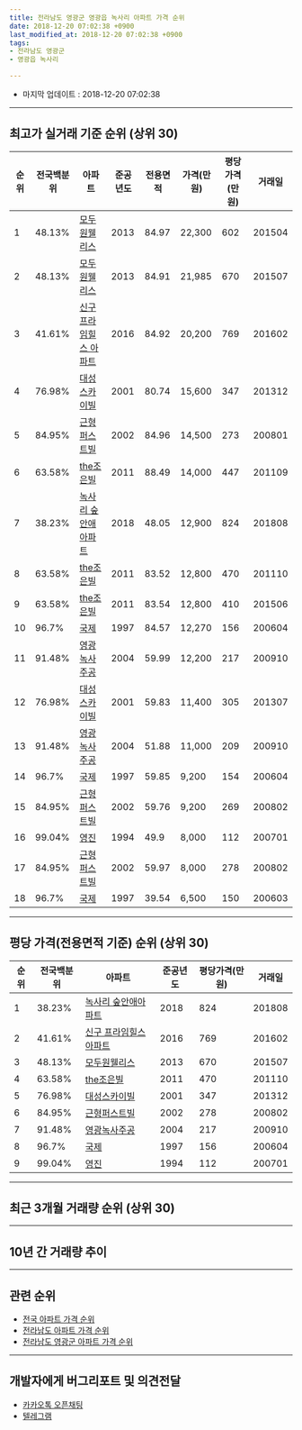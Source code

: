 ```yaml
---
title: 전라남도 영광군 영광읍 녹사리 아파트 가격 순위
date: 2018-12-20 07:02:38 +0900
last_modified_at: 2018-12-20 07:02:38 +0900
tags:
- 전라남도 영광군
- 영광읍 녹사리

---
```


* 마지막 업데이트 : 2018-12-20 07:02:38

---

## 최고가 실거래 기준 순위 (상위 30)


|순위|전국백분위|아파트|준공년도|전용면적|가격(만원)|평당가격(만원)|거래일|
|---|---|---|---|---|---|---|---|
|1|48.13%|[모두원웰리스](https://search.naver.com/search.naver?query=%EC%A0%84%EB%9D%BC%EB%82%A8%EB%8F%84+%EC%98%81%EA%B4%91%EA%B5%B0+%EC%98%81%EA%B4%91%EC%9D%8D+%EB%85%B9%EC%82%AC%EB%A6%AC+%EB%AA%A8%EB%91%90%EC%9B%90%EC%9B%B0%EB%A6%AC%EC%8A%A4)|2013|84.97|22,300|602|201504|
|2|48.13%|[모두원웰리스](https://search.naver.com/search.naver?query=%EC%A0%84%EB%9D%BC%EB%82%A8%EB%8F%84+%EC%98%81%EA%B4%91%EA%B5%B0+%EC%98%81%EA%B4%91%EC%9D%8D+%EB%85%B9%EC%82%AC%EB%A6%AC+%EB%AA%A8%EB%91%90%EC%9B%90%EC%9B%B0%EB%A6%AC%EC%8A%A4)|2013|84.91|21,985|670|201507|
|3|41.61%|[신구 프라임힐스 아파트](https://search.naver.com/search.naver?query=%EC%A0%84%EB%9D%BC%EB%82%A8%EB%8F%84+%EC%98%81%EA%B4%91%EA%B5%B0+%EC%98%81%EA%B4%91%EC%9D%8D+%EB%85%B9%EC%82%AC%EB%A6%AC+%EC%8B%A0%EA%B5%AC+%ED%94%84%EB%9D%BC%EC%9E%84%ED%9E%90%EC%8A%A4+%EC%95%84%ED%8C%8C%ED%8A%B8)|2016|84.92|20,200|769|201602|
|4|76.98%|[대성스카이빌](https://search.naver.com/search.naver?query=%EC%A0%84%EB%9D%BC%EB%82%A8%EB%8F%84+%EC%98%81%EA%B4%91%EA%B5%B0+%EC%98%81%EA%B4%91%EC%9D%8D+%EB%85%B9%EC%82%AC%EB%A6%AC+%EB%8C%80%EC%84%B1%EC%8A%A4%EC%B9%B4%EC%9D%B4%EB%B9%8C)|2001|80.74|15,600|347|201312|
|5|84.95%|[근형퍼스트빌](https://search.naver.com/search.naver?query=%EC%A0%84%EB%9D%BC%EB%82%A8%EB%8F%84+%EC%98%81%EA%B4%91%EA%B5%B0+%EC%98%81%EA%B4%91%EC%9D%8D+%EB%85%B9%EC%82%AC%EB%A6%AC+%EA%B7%BC%ED%98%95%ED%8D%BC%EC%8A%A4%ED%8A%B8%EB%B9%8C)|2002|84.96|14,500|273|200801|
|6|63.58%|[the조은빌](https://search.naver.com/search.naver?query=%EC%A0%84%EB%9D%BC%EB%82%A8%EB%8F%84+%EC%98%81%EA%B4%91%EA%B5%B0+%EC%98%81%EA%B4%91%EC%9D%8D+%EB%85%B9%EC%82%AC%EB%A6%AC+the%EC%A1%B0%EC%9D%80%EB%B9%8C)|2011|88.49|14,000|447|201109|
|7|38.23%|[녹사리 숲안애아파트](https://search.naver.com/search.naver?query=%EC%A0%84%EB%9D%BC%EB%82%A8%EB%8F%84+%EC%98%81%EA%B4%91%EA%B5%B0+%EC%98%81%EA%B4%91%EC%9D%8D+%EB%85%B9%EC%82%AC%EB%A6%AC+%EB%85%B9%EC%82%AC%EB%A6%AC+%EC%88%B2%EC%95%88%EC%95%A0%EC%95%84%ED%8C%8C%ED%8A%B8)|2018|48.05|12,900|824|201808|
|8|63.58%|[the조은빌](https://search.naver.com/search.naver?query=%EC%A0%84%EB%9D%BC%EB%82%A8%EB%8F%84+%EC%98%81%EA%B4%91%EA%B5%B0+%EC%98%81%EA%B4%91%EC%9D%8D+%EB%85%B9%EC%82%AC%EB%A6%AC+the%EC%A1%B0%EC%9D%80%EB%B9%8C)|2011|83.52|12,800|470|201110|
|9|63.58%|[the조은빌](https://search.naver.com/search.naver?query=%EC%A0%84%EB%9D%BC%EB%82%A8%EB%8F%84+%EC%98%81%EA%B4%91%EA%B5%B0+%EC%98%81%EA%B4%91%EC%9D%8D+%EB%85%B9%EC%82%AC%EB%A6%AC+the%EC%A1%B0%EC%9D%80%EB%B9%8C)|2011|83.54|12,800|410|201506|
|10|96.7%|[국제](https://search.naver.com/search.naver?query=%EC%A0%84%EB%9D%BC%EB%82%A8%EB%8F%84+%EC%98%81%EA%B4%91%EA%B5%B0+%EC%98%81%EA%B4%91%EC%9D%8D+%EB%85%B9%EC%82%AC%EB%A6%AC+%EA%B5%AD%EC%A0%9C)|1997|84.57|12,270|156|200604|
|11|91.48%|[영광녹사주공](https://search.naver.com/search.naver?query=%EC%A0%84%EB%9D%BC%EB%82%A8%EB%8F%84+%EC%98%81%EA%B4%91%EA%B5%B0+%EC%98%81%EA%B4%91%EC%9D%8D+%EB%85%B9%EC%82%AC%EB%A6%AC+%EC%98%81%EA%B4%91%EB%85%B9%EC%82%AC%EC%A3%BC%EA%B3%B5)|2004|59.99|12,200|217|200910|
|12|76.98%|[대성스카이빌](https://search.naver.com/search.naver?query=%EC%A0%84%EB%9D%BC%EB%82%A8%EB%8F%84+%EC%98%81%EA%B4%91%EA%B5%B0+%EC%98%81%EA%B4%91%EC%9D%8D+%EB%85%B9%EC%82%AC%EB%A6%AC+%EB%8C%80%EC%84%B1%EC%8A%A4%EC%B9%B4%EC%9D%B4%EB%B9%8C)|2001|59.83|11,400|305|201307|
|13|91.48%|[영광녹사주공](https://search.naver.com/search.naver?query=%EC%A0%84%EB%9D%BC%EB%82%A8%EB%8F%84+%EC%98%81%EA%B4%91%EA%B5%B0+%EC%98%81%EA%B4%91%EC%9D%8D+%EB%85%B9%EC%82%AC%EB%A6%AC+%EC%98%81%EA%B4%91%EB%85%B9%EC%82%AC%EC%A3%BC%EA%B3%B5)|2004|51.88|11,000|209|200910|
|14|96.7%|[국제](https://search.naver.com/search.naver?query=%EC%A0%84%EB%9D%BC%EB%82%A8%EB%8F%84+%EC%98%81%EA%B4%91%EA%B5%B0+%EC%98%81%EA%B4%91%EC%9D%8D+%EB%85%B9%EC%82%AC%EB%A6%AC+%EA%B5%AD%EC%A0%9C)|1997|59.85|9,200|154|200604|
|15|84.95%|[근형퍼스트빌](https://search.naver.com/search.naver?query=%EC%A0%84%EB%9D%BC%EB%82%A8%EB%8F%84+%EC%98%81%EA%B4%91%EA%B5%B0+%EC%98%81%EA%B4%91%EC%9D%8D+%EB%85%B9%EC%82%AC%EB%A6%AC+%EA%B7%BC%ED%98%95%ED%8D%BC%EC%8A%A4%ED%8A%B8%EB%B9%8C)|2002|59.76|9,200|269|200802|
|16|99.04%|[영진](https://search.naver.com/search.naver?query=%EC%A0%84%EB%9D%BC%EB%82%A8%EB%8F%84+%EC%98%81%EA%B4%91%EA%B5%B0+%EC%98%81%EA%B4%91%EC%9D%8D+%EB%85%B9%EC%82%AC%EB%A6%AC+%EC%98%81%EC%A7%84)|1994|49.9|8,000|112|200701|
|17|84.95%|[근형퍼스트빌](https://search.naver.com/search.naver?query=%EC%A0%84%EB%9D%BC%EB%82%A8%EB%8F%84+%EC%98%81%EA%B4%91%EA%B5%B0+%EC%98%81%EA%B4%91%EC%9D%8D+%EB%85%B9%EC%82%AC%EB%A6%AC+%EA%B7%BC%ED%98%95%ED%8D%BC%EC%8A%A4%ED%8A%B8%EB%B9%8C)|2002|59.97|8,000|278|200802|
|18|96.7%|[국제](https://search.naver.com/search.naver?query=%EC%A0%84%EB%9D%BC%EB%82%A8%EB%8F%84+%EC%98%81%EA%B4%91%EA%B5%B0+%EC%98%81%EA%B4%91%EC%9D%8D+%EB%85%B9%EC%82%AC%EB%A6%AC+%EA%B5%AD%EC%A0%9C)|1997|39.54|6,500|150|200603|


---

## 평당 가격(전용면적 기준) 순위 (상위 30)


|순위|전국백분위|아파트|준공년도|평당가격(만원)|거래일|
|---|---|---|---|---|---|
|1|38.23%|[녹사리 숲안애아파트](https://search.naver.com/search.naver?query=%EC%A0%84%EB%9D%BC%EB%82%A8%EB%8F%84+%EC%98%81%EA%B4%91%EA%B5%B0+%EC%98%81%EA%B4%91%EC%9D%8D+%EB%85%B9%EC%82%AC%EB%A6%AC+%EB%85%B9%EC%82%AC%EB%A6%AC+%EC%88%B2%EC%95%88%EC%95%A0%EC%95%84%ED%8C%8C%ED%8A%B8)|2018|824|201808|
|2|41.61%|[신구 프라임힐스 아파트](https://search.naver.com/search.naver?query=%EC%A0%84%EB%9D%BC%EB%82%A8%EB%8F%84+%EC%98%81%EA%B4%91%EA%B5%B0+%EC%98%81%EA%B4%91%EC%9D%8D+%EB%85%B9%EC%82%AC%EB%A6%AC+%EC%8B%A0%EA%B5%AC+%ED%94%84%EB%9D%BC%EC%9E%84%ED%9E%90%EC%8A%A4+%EC%95%84%ED%8C%8C%ED%8A%B8)|2016|769|201602|
|3|48.13%|[모두원웰리스](https://search.naver.com/search.naver?query=%EC%A0%84%EB%9D%BC%EB%82%A8%EB%8F%84+%EC%98%81%EA%B4%91%EA%B5%B0+%EC%98%81%EA%B4%91%EC%9D%8D+%EB%85%B9%EC%82%AC%EB%A6%AC+%EB%AA%A8%EB%91%90%EC%9B%90%EC%9B%B0%EB%A6%AC%EC%8A%A4)|2013|670|201507|
|4|63.58%|[the조은빌](https://search.naver.com/search.naver?query=%EC%A0%84%EB%9D%BC%EB%82%A8%EB%8F%84+%EC%98%81%EA%B4%91%EA%B5%B0+%EC%98%81%EA%B4%91%EC%9D%8D+%EB%85%B9%EC%82%AC%EB%A6%AC+the%EC%A1%B0%EC%9D%80%EB%B9%8C)|2011|470|201110|
|5|76.98%|[대성스카이빌](https://search.naver.com/search.naver?query=%EC%A0%84%EB%9D%BC%EB%82%A8%EB%8F%84+%EC%98%81%EA%B4%91%EA%B5%B0+%EC%98%81%EA%B4%91%EC%9D%8D+%EB%85%B9%EC%82%AC%EB%A6%AC+%EB%8C%80%EC%84%B1%EC%8A%A4%EC%B9%B4%EC%9D%B4%EB%B9%8C)|2001|347|201312|
|6|84.95%|[근형퍼스트빌](https://search.naver.com/search.naver?query=%EC%A0%84%EB%9D%BC%EB%82%A8%EB%8F%84+%EC%98%81%EA%B4%91%EA%B5%B0+%EC%98%81%EA%B4%91%EC%9D%8D+%EB%85%B9%EC%82%AC%EB%A6%AC+%EA%B7%BC%ED%98%95%ED%8D%BC%EC%8A%A4%ED%8A%B8%EB%B9%8C)|2002|278|200802|
|7|91.48%|[영광녹사주공](https://search.naver.com/search.naver?query=%EC%A0%84%EB%9D%BC%EB%82%A8%EB%8F%84+%EC%98%81%EA%B4%91%EA%B5%B0+%EC%98%81%EA%B4%91%EC%9D%8D+%EB%85%B9%EC%82%AC%EB%A6%AC+%EC%98%81%EA%B4%91%EB%85%B9%EC%82%AC%EC%A3%BC%EA%B3%B5)|2004|217|200910|
|8|96.7%|[국제](https://search.naver.com/search.naver?query=%EC%A0%84%EB%9D%BC%EB%82%A8%EB%8F%84+%EC%98%81%EA%B4%91%EA%B5%B0+%EC%98%81%EA%B4%91%EC%9D%8D+%EB%85%B9%EC%82%AC%EB%A6%AC+%EA%B5%AD%EC%A0%9C)|1997|156|200604|
|9|99.04%|[영진](https://search.naver.com/search.naver?query=%EC%A0%84%EB%9D%BC%EB%82%A8%EB%8F%84+%EC%98%81%EA%B4%91%EA%B5%B0+%EC%98%81%EA%B4%91%EC%9D%8D+%EB%85%B9%EC%82%AC%EB%A6%AC+%EC%98%81%EC%A7%84)|1994|112|200701|


---

## 최근 3개월 거래량 순위 (상위 30)


<div style="width:100%;">
    <canvas id="deal_count_ranking" height="250"></canvas>
</div>


<script>
new Chart(document.getElementById("deal_count_ranking"), {
    type: 'horizontalBar',
    data: {
        labels: ['국제', '근형퍼스트빌', '모두원웰리스', '대성스카이빌', '녹사리 숲안애아파트', '영진', '영광녹사주공', '신구 프라임힐스 아파트'],
        datasets: [{
            label: '실거래 수',
            data: [6, 4, 4, 4, 4, 3, 1, 1],
            borderColor: "rgba(255, 0, 128, 1)",
            backgroundColor: "rgba(255, 0, 128, 0.5)",
            fill: false,
        }]
    },
    options: {
        responsive: true,
        title: {
            display: true,
            text: '최근 3개월 거래량 순위'
        },
        tooltips: {
            mode: 'index',
            intersect: false,
            callbacks: {
                title: function(tooltipItems, data) {
                    return "실거래 수:";
                },
                label: function(tooltipItem, data) {
                    return data.labels[tooltipItem.index] + ": " + tooltipItem.xLabel;
                }
            }
        },
        hover: {
            mode: 'nearest',
            intersect: true
        },
        scales: {
            xAxes: [{
                display: true,
                scaleLabel: {
                    display: true,
                    labelString: '실거래 수'
                },
                ticks: {
                    suggestedMin: 0,
                }
            }],
            yAxes: [{
                display: true,
                ticks: {
                    autoSkip: false,
                    callback: function(value, index, values) {
                        if (value.length > 15)
                            return value.substr(0, 13) + "...";
                        else
                            return value;
                    }
                },
                scaleLabel: {
                    display: false,
                }
            }]
        }
    }
});

</script>


---

## 10년 간 거래량 추이


<div style="width:100%;">
    <canvas id="deal_progress" height="250"></canvas>
</div>

<script>
new Chart(document.getElementById("deal_progress"), {
    type: 'line',
    data: {
        labels: ['200812','200901','200902','200903','200904','200905','200906','200907','200908','200909','200910','200911','200912','201001','201002','201003','201004','201005','201006','201007','201008','201009','201010','201011','201012','201101','201102','201103','201104','201105','201106','201107','201108','201109','201110','201111','201112','201201','201202','201203','201204','201205','201206','201207','201208','201209','201210','201211','201212','201301','201302','201303','201304','201305','201306','201307','201308','201309','201310','201311','201312','201401','201402','201403','201404','201405','201406','201407','201408','201409','201410','201411','201412','201501','201502','201503','201504','201505','201506','201507','201508','201509','201510','201511','201512','201601','201602','201603','201604','201605','201606','201607','201608','201609','201610','201611','201612','201701','201702','201703','201704','201705','201706','201707','201708','201709','201710','201711','201712','201801','201802','201803','201804','201805','201806','201807','201808','201809','201810','201811','201812'],
        datasets: [{
            label: '실거래 수',
            pointRadius: 1,
            data: [3, 5, 4, 6, 8, 3, 7, 4, 4, 4, 42, 36, 8, 5, 4, 11, 3, 2, 5, 3, 6, 4, 3, 4, 2, 3, 3, 10, 8, 8, 7, 6, 6, 8, 10, 7, 10, 7, 9, 9, 9, 7, 5, 3, 3, 7, 5, 5, 11, 4, 6, 5, 20, 13, 11, 13, 14, 18, 11, 14, 14, 18, 14, 9, 13, 11, 5, 9, 13, 14, 11, 8, 8, 8, 4, 17, 8, 7, 8, 8, 8, 8, 11, 4, 7, 5, 7, 12, 9, 8, 5, 5, 10, 7, 8, 6, 8, 5, 9, 8, 4, 6, 8, 8, 3, 6, 9, 9, 7, 3, 8, 11, 14, 15, 9, 7, 11, 7, 14, 12, 1],
            borderColor: "rgba(255, 201, 14, 1)",
            backgroundColor: "rgba(255, 201, 14, 0.5)",
            fill: true,
        }]
    },
    options: {
        responsive: true,
        title: {
            display: true,
            text: '10년간 거래량 추이'
        },
        tooltips: {
            mode: 'index',
            intersect: false,
        },
        hover: {
            mode: 'nearest',
            intersect: true
        },
        scales: {
            xAxes: [{
                display: true,
                scaleLabel: {
                    display: true,
                    labelString: '년/월'
                }
            }],
            yAxes: [{
                display: true,
                ticks: {
                    suggestedMin: 0,
                },
                scaleLabel: {
                    display: true,
                    labelString: '실거래 수'
                }
            }]
        }
    }
});

</script>


---

## 관련 순위

- [전국 아파트 가격 순위](https://inasie.github.io/apt-ranking/전국)
- [전라남도 아파트 가격 순위](https://inasie.github.io/apt-ranking/전라남도)
- [전라남도 영광군 아파트 가격 순위](https://inasie.github.io/apt-ranking/전라남도-영광군)


---

## 개발자에게 버그리포트 및 의견전달

- [카카오톡 오픈채팅](https://open.kakao.com/o/gLJUAP4)
- [텔레그램](https://t.me/inasie)

